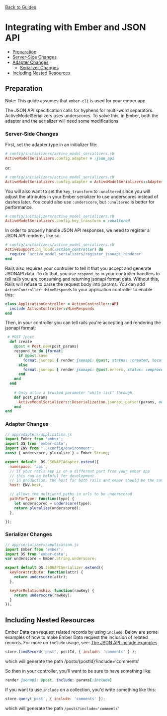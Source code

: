 [Back to Guides](../README.md)

# Integrating with Ember and JSON API

 - [Preparation](./ember-and-json-api.md#preparation)
 - [Server-Side Changes](./ember-and-json-api.md#server-side-changes)
 - [Adapter Changes](./ember-and-json-api.md#adapter-changes)
   - [Serializer Changes](./ember-and-json-api.md#serializer-changes)
 - [Including Nested Resources](./ember-and-json-api.md#including-nested-resources)

## Preparation

Note: This guide assumes that `ember-cli` is used for your ember app.

The JSON API specification calls for hyphens for multi-word separators. ActiveModelSerializers uses underscores.
To solve this, in Ember, both the adapter and the serializer will need some modifications:

### Server-Side Changes

First, set the adapter type in an initializer file:

```ruby
# config/initializers/active_model_serializers.rb
ActiveModelSerializers.config.adapter = :json_api
```

or:

```ruby
# config/initializers/active_model_serializers.rb
ActiveModelSerializers.config.adapter = ActiveModelSerializers::Adapter::JsonApi
```

You will also want to set the `key_transform` to `:unaltered` since you will adjust the attributes in your Ember serializer to use underscores instead of dashes later. You could also use `:underscore`, but `:unaltered` is better for performance.

```ruby
# config/initializers/active_model_serializers.rb
ActiveModelSerializers.config.key_transform = :unaltered
```

In order to properly handle JSON API responses, we need to register a JSON API renderer, like so:

```ruby
# config/initializers/active_model_serializers.rb
ActiveSupport.on_load(:action_controller) do
  require 'active_model_serializers/register_jsonapi_renderer'
end
```
Rails also requires your controller to tell it that you accept and generate JSONAPI data.  To do that, you use `respond_to` in your controller handlers to tell rails you are consuming and returning jsonapi format data. Without this, Rails will refuse to parse the request body into params.  You can add `ActionController::MimeResponds` to your application controller to enable this:

```ruby
class ApplicationController < ActionController::API
  include ActionController::MimeResponds
end
```
Then, in your controller you can tell rails you're accepting and rendering the jsonapi format:
```ruby
 # POST /post
  def create
    @post = Post.new(post_params)
    respond_to do |format|
      if @post.save
        format.jsonapi { render jsonapi: @post, status: :created, location: @post }
      else
        format.jsonapi { render jsonapi: @post.errors, status: :unprocessable_entity }
      end
    end
  end
  
    # Only allow a trusted parameter "white list" through.
    def post_params
      ActiveModelSerializers::Deserialization.jsonapi_parse!(params, only: [:title, :body] )
    end
end
```


### Adapter Changes

```javascript
// app/adapters/application.js
import Ember from 'ember';
import DS from 'ember-data';
import ENV from "../config/environment";
const { underscore, pluralize } = Ember.String;

export default  DS.JSONAPIAdapter.extend({
  namespace: 'api',
  // if your rails app is on a different port from your ember app
  // this can be helpful for development.
  // in production, the host for both rails and ember should be the same.
  host: ENV.host,

  // allows the multiword paths in urls to be underscored
  pathForType: function(type) {
    let underscored = underscore(type);
    return pluralize(underscored);
  },

});
```

### Serializer Changes

```javascript
// app/serializers/application.js
import Ember from 'ember';
import DS from 'ember-data';
var underscore = Ember.String.underscore;

export default DS.JSONAPISerializer.extend({
  keyForAttribute: function(attr) {
    return underscore(attr);
  },

  keyForRelationship: function(rawKey) {
    return underscore(rawKey);
  }
});

```


## Including Nested Resources

Ember Data can request related records by using `include`.  Below are some examples of how to make Ember Data request the inclusion of related records. For more on `include` usage, see: [The JSON API include examples](./../general/adapters.md#JSON-API)

```javascript
store.findRecord('post', postId, { include: 'comments' } );
```
which will generate the path /posts/{postId}?include='comments'

So then in your controller, you'll want to be sure to have something like:
```ruby
render jsonapi: @post, include: params[:include]
```

If you want to use `include` on a collection, you'd write something like this:

```javascript
store.query('post', { include: 'comments' });
```

which will generate the path `/posts?include='comments'`
